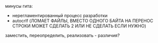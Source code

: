 минусы гита:
- нерегламентированный процесс разработки
- autocrlf (ЛОМАЕТ ФАЙЛЫ, ВМЕСТО ОДНОГО БАЙТА НА ПЕРЕНОС СТРОКИ МОЖЕТ СДЕЛАТЬ 2 ИЛИ НЕ СДЕЛАТЬ ЕСЛИ НУЖНО)

заместить, переопределить, реализовать - различия?

